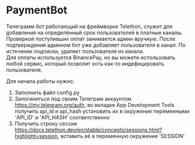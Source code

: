 # PaymentBot

Телеграмм бот работающий на фреймворке Telethon, служит для добавления на определённый срок пользователей в платные каналы.
Проверкой поступивших оплат занимается админ вручную. После подтверждения админом бот уже добавляет пользователя в канал. По истечении подписки, удаляет пользователя из канала.<br/>Для оплаты используется BinancePay, но вы можете использовать любой сервис, который позволит хоть как-то индефицировать пользователя.

Для начала работы нужно:
1. Заполнить файл config.py 
2. Залогиниться под своим Телеграм аккаунтом https://my.telegram.org/auth, во вкладке App Development Tools получить api_id и api_hash установить их в окружение переменными 'API_ID' и 'API_HASH' соответственно
3. Получить строку сессии https://docs.telethon.dev/en/stable/concepts/sessions.html?highlight=session, вставить её в переменную окружение 'SESSION' 
